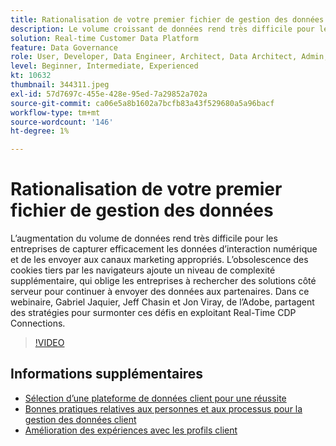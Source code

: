 ```yaml
---
title: Rationalisation de votre premier fichier de gestion des données
description: Le volume croissant de données rend très difficile pour les entreprises de capturer efficacement les données d’interaction numérique et de les envoyer au marketing approprié... (Les descriptions doivent comporter entre 60 et 160 caractères)
solution: Real-time Customer Data Platform
feature: Data Governance
role: User, Developer, Data Engineer, Architect, Data Architect, Admin, Leader
level: Beginner, Intermediate, Experienced
kt: 10632
thumbnail: 344311.jpeg
exl-id: 57d7697c-455e-428e-95ed-7a29852a702a
source-git-commit: ca06e5a8b1602a7bcfb83a43f529680a5a96bacf
workflow-type: tm+mt
source-wordcount: '146'
ht-degree: 1%

---
```


# Rationalisation de votre premier fichier de gestion des données

L’augmentation du volume de données rend très difficile pour les entreprises de capturer efficacement les données d’interaction numérique et de les envoyer aux canaux marketing appropriés. L’obsolescence des cookies tiers par les navigateurs ajoute un niveau de complexité supplémentaire, qui oblige les entreprises à rechercher des solutions côté serveur pour continuer à envoyer des données aux partenaires. Dans ce webinaire, Gabriel Jaquier, Jeff Chasin et Jon Viray, de l’Adobe, partagent des stratégies pour surmonter ces défis en exploitant Real-Time CDP Connections.

>[!VIDEO](https://video.tv.adobe.com/v/344311/?quality=12&learn=on)

## Informations supplémentaires 

* [Sélection d’une plateforme de données client pour une réussite](cdp-success.md)
* [Bonnes pratiques relatives aux personnes et aux processus pour la gestion des données client](people-and-process.md)
* [Amélioration des expériences avec les profils client](building-better-experiences-with-customer-profiles.md)
